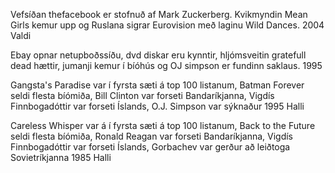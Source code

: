 
Vefsíðan thefacebook er stofnuð af Mark Zuckerberg. Kvikmyndin Mean Girls kemur upp og Ruslana sigrar Eurovision með laginu Wild Dances.
	2004
		Valdi

Ebay opnar netupboðssíðu, dvd diskar eru kynntir, hljómsveitin gratefull dead hættir, jumanji kemur í bíóhús og OJ simpson er fundinn saklaus.
	1995

Gangsta's Paradise var í fyrsta sæti á top 100 listanum, Batman Forever seldi flesta bíómiða, Bill Clinton var forseti Bandaríkjanna, Vigdís Finnbogadóttir var forseti Íslands, O.J. Simpson var sýknaður
	1995
		Halli

Careless Whisper var á í fyrsta sæti á top 100 listanum, Back to the Future seldi flesta bíómiða, Ronald Reagan var forseti Bandaríkjanna, Vigdís Finnbogadóttir var forseti Íslands, Gorbachev var gerður að leiðtoga Sovietríkjanna
	1985
		Halli